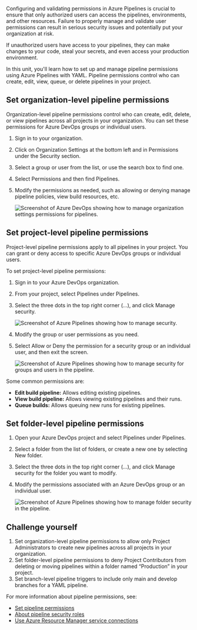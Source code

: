 Configuring and validating permissions in Azure Pipelines is crucial to ensure that only authorized users can access the pipelines, environments, and other resources. Failure to properly manage and validate user permissions can result in serious security issues and potentially put your organization at risk.

If unauthorized users have access to your pipelines, they can make changes to your code, steal your secrets, and even access your production environment.

In this unit, you'll learn how to set up and manage pipeline permissions using Azure Pipelines with YAML. Pipeline permissions control who can create, edit, view, queue, or delete pipelines in your project.

## Set organization-level pipeline permissions

Organization-level pipeline permissions control who can create, edit, delete, or view pipelines across all projects in your organization. You can set these permissions for Azure DevOps groups or individual users.

1. Sign in to your organization.
2. Click on Organization Settings at the bottom left and in Permissions under the Security section.
3. Select a group or user from the list, or use the search box to find one.
4. Select Permissions and then find Pipelines.
5. Modify the permissions as needed, such as allowing or denying manage pipeline policies, view build resources, etc.

    ![Screenshot of Azure DevOps showing how to manage organization settings permissions for pipelines.](../media/organization-settings-permissions.png)

## Set project-level pipeline permissions

Project-level pipeline permissions apply to all pipelines in your project. You can grant or deny access to specific Azure DevOps groups or individual users.

To set project-level pipeline permissions:

1. Sign in to your Azure DevOps organization.
2. From your project, select Pipelines under Pipelines.
3. Select the three dots in the top right corner (...), and click Manage security.

    ![Screenshot of Azure Pipelines showing how to manage security.](../media/manage-security-pipeline.png)

4. Modify the group or user permissions as you need.
5. Select Allow or Deny the permission for a security group or an individual user, and then exit the screen.

    ![Screenshot of Azure Pipelines showing how to manage security for groups and users in the pipeline.](../media/group-user-permissions-pipeline.png)

Some common permissions are:

- **Edit build pipeline:** Allows editing existing pipelines.
- **View build pipeline:** Allows viewing existing pipelines and their runs.
- **Queue builds:** Allows queuing new runs for existing pipelines.

## Set folder-level pipeline permissions

1. Open your Azure DevOps project and select Pipelines under Pipelines.
2. Select a folder from the list of folders, or create a new one by selecting New folder.
3. Select the three dots in the top right corner (...), and click Manage security for the folder you want to modify.
4. Modify the permissions associated with an Azure DevOps group or an individual user.

    ![Screenshot of Azure Pipelines showing how to manage folder security in the pipeline.](../media/manage-pipeline-folder-security.png)

## Challenge yourself

1. Set organization-level pipeline permissions to allow only Project Administrators to create new pipelines across all projects in your organization.
2. Set folder-level pipeline permissions to deny Project Contributors from deleting or moving pipelines within a folder named “Production” in your project.
3. Set branch-level pipeline triggers to include only main and develop branches for a YAML pipeline.

For more information about pipeline permissions, see:

- [Set pipeline permissions](/azure/devops/pipelines/policies/permissions)
- [About pipeline security roles](/azure/devops/organizations/security/about-security-roles)
- [Use Azure Resource Manager service connections](/azure/devops/pipelines/library/service-endpoints)
